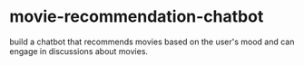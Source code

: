 # movie-recommendation-chatbot
build a chatbot that recommends movies based on the user's mood and can engage in discussions about movies.
